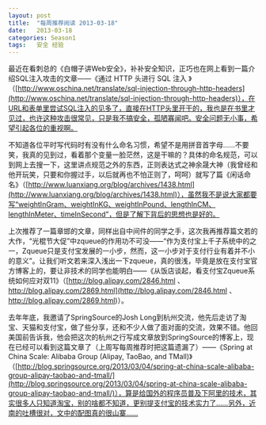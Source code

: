 ```yaml
---
layout: post
title:  "每周推荐阅读 2013-03-18"
date:   2013-03-18
categories: Season1
tags:   安全 经验
---
```


最近在看刺总的《白帽子讲Web安全》，补补安全知识，正巧也在网上看到一篇介绍SQL注入攻击的文章——《通过 HTTP 头进行 SQL 注入 》（[http://www.oschina.net/translate/sql-injection-through-http-headers](http://www.oschina.net/translate/sql-injection-through-http-headers)），在URL和表单里尝试SQL注入的见多了，直接在HTTP头里开干的，我也是在书里才见过，也许这种攻击很常见，只是我不搞安全，孤陋寡闻吧。安全问题无小事，希望引起各位的重视啊。

不知道各位平时写代码时有没有什么命名习惯，希望不是用拼音首字母……不要笑，我真的见到过，看着那个变量一脸茫然，这是干嘛的？具体的命名规范，可以到网上去搜一下，这里讲点规范之外的东西，正则表达式之神余晟大神（我曾经和他开玩笑，只要和你握过手，以后就再也不怕正则了，呵呵）就写了篇《闲话命名》（[http://www.luanxiang.org/blog/archives/1438.html](http://www.luanxiang.org/blog/archives/1438.html)），虽然我不是说大家都要写“weightInGram、weightInKG、weightInPound、lengthInCM、lengthInMeter、timeInSecond”，但是了解下背后的思想也是好的。

上次推荐了一篇章邯的文章，同样出自中间件的同学之手，这次我再推荐篇文若的大作，“光棍节大促”中zqueue的作用功不可没——“作为支付宝上千子系统中的之一，Zqueue只是支付宝发展的一小步，然而，这一小步对于支付行业有着并不小的意义”。让我们听文若来深入浅出一下zqueue，真的很浅，毕竟是放在支付宝官方博客上的，要让非技术的同学也能明白——《从饭店谈起，看支付宝Zqueue系统如何应对双11》（[http://blog.alipay.com/2846.html 、 http://blog.alipay.com/2869.html](http://blog.alipay.com/2846.html 、 http://blog.alipay.com/2869.html)）。

去年年底，我邀请了SpringSource的Josh Long到杭州交流，他先后走访了淘宝、天猫和支付宝，做了些分享，还和不少人做了面对面的交流，效果不错。他回美国前告诉我，他会把这次的杭州之行写成文章放到SpringSource的博客上，现在已经可以看到这篇文章了（上周写每周推荐时把这篇遗漏了）——《Spring at China Scale: Alibaba Group (Alipay, TaoBao, and TMall)》（[http://blog.springsource.org/2013/03/04/spring-at-china-scale-alibaba-group-alipay-taobao-and-tmall/](http://blog.springsource.org/2013/03/04/spring-at-china-scale-alibaba-group-alipay-taobao-and-tmall/)），算是给国外的程序员普及下阿里的技术，其实很多人只知道淘宝，别的啥都不知道，更别提支付宝的技术实力了……另外，近南的吐槽很对，文中的配图真的很山寨……
